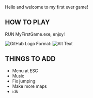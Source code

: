Hello and welcome to my first ever game!

HOW TO PLAY
-----------
RUN MyFirstGame.exe, enjoy!

![GitHub Logo](/public/CUBESMASH_gameplay.png)
Format: ![Alt Text](url)

THINGS TO ADD
-----------
- Menu at ESC
- Music
- Fix jumping
- Make more maps
- idk
